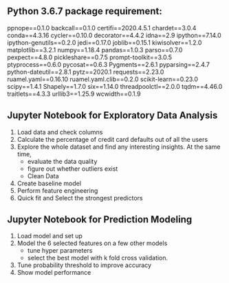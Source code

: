 
## Python 3.6.7 package requirement:
ppnope==0.1.0
backcall==0.1.0
certifi==2020.4.5.1
chardet==3.0.4
conda==4.3.16
cycler==0.10.0
decorator==4.4.2
idna==2.9
ipython==7.14.0
ipython-genutils==0.2.0
jedi==0.17.0
joblib==0.15.1
kiwisolver==1.2.0
matplotlib==3.2.1
numpy==1.18.4
pandas==1.0.3
parso==0.7.0
pexpect==4.8.0
pickleshare==0.7.5
prompt-toolkit==3.0.5
ptyprocess==0.6.0
pycosat==0.6.3
Pygments==2.6.1
pyparsing==2.4.7
python-dateutil==2.8.1
pytz==2020.1
requests==2.23.0
ruamel.yaml==0.16.10
ruamel.yaml.clib==0.2.0
scikit-learn==0.23.0
scipy==1.4.1
Shapely==1.7.0
six==1.14.0
threadpoolctl==2.0.0
tqdm==4.46.0
traitlets==4.3.3
urllib3==1.25.9
wcwidth==0.1.9


## Jupyter Notebook for Exploratory Data Analysis
1. Load data and check columns
2. Calculate the percentage of credit card defaults out of all the users
3. Explore the whole dataset and find any interesting insights. At the same time, 
    - evaluate the data quality 
    - figure out whether outliers exist
    - Clean Data
4. Create baseline model
5. Perform feature engineering
6. Quick fit and Select the strongest predictors


## Jupyter Notebook for Prediction Modeling
1. Load model and set up
2. Model the 6 selected features on a few other models 
    - tune hyper parameters
    - select the best model with k fold cross validation.
3. Tune probability threshold to improve accuracy
4. Show model performance